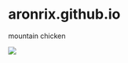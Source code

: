 # aronrix.github.io
<h>mountain chicken</h>
<script>document.body.style.backgroundColor = "green";</script>
<img src = "https://www.google.com/imgres?imgurl=https%3A%2F%2Fwww.nhm.ac.uk%2Fcontent%2Fdam%2Fnhmwww%2Fdiscover%2Fmountain-chicken-frog%2Fmountain-chicken-frog-two-column.jpg.thumb.768.768.jpg&imgrefurl=https%3A%2F%2Fwww.nhm.ac.uk%2Fdiscover%2Fmountain-chicken-how-we-almost-lost-the-caribbeans-largest-frog.html&tbnid=KbzXA4VgZ0sdlM&vet=12ahUKEwizlPf_geD6AhWN34UKHXj-BGUQMygBegUIARDfAQ..i&docid=_Mt-O0nGPbX3gM&w=753&h=485&q=mountain%20chicken&safe=active&ved=2ahUKEwizlPf_geD6AhWN34UKHXj-BGUQMygBegUIARDfAQ">
